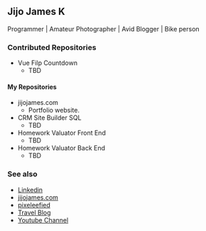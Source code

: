 ## Jijo James K  

Programmer | Amateur Photographer | Avid Blogger | Bike person


### Contributed Repositories
- Vue Filp Countdown
  - TBD

#### My Repositories  
- jijojames.com
  - Portfolio website.
- CRM Site Builder SQL
  - TBD
- Homework Valuator Front End
  - TBD
- Homework Valuator Back End
  - TBD


### See also
- [Linkedin](https://in.linkedin.com/public-profile/in/jijojames18)  
- [jijojames.com](https://jijojames.com)  
- [pixeleefied](https://www.instagram.com/pixeleefied/)  
- [Travel Blog](https://traveloguebyme.blogspot.com/)
- [Youtube Channel](https://www.youtube.com/channel/UCio5ZAjlKr-ncg5owzIkn9Q)
